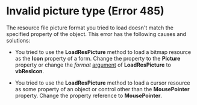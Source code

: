 
# Invalid picture type (Error 485)

The resource file picture format you tried to load doesn't match the specified property of the object. This error has the following causes and solutions:



- You tried to use the  **LoadResPicture** method to load a bitmap resource as the **Icon** property of a form. Change the property to the **Picture** property or change the _format_ [argument](b8bdf64f-5920-1ae9-16d0-b26d09524a30.md) of **LoadResPicture** to **vbResIcon**.
    
- You tried to use the  **LoadResPicture** method to load a cursor resource as some property of an object or control other than the **MousePointer** property. Change the property reference to **MousePointer**.
    

